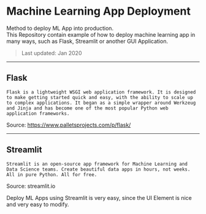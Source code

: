 # Machine Learning App Deployment
Method to deploy ML App into production. <br>
This Repository contain example of how to deploy machine learning app in many ways, such as Flask, Streamlit or another GUI Application.

> Last updated: Jan 2020

___
## Flask 
```
Flask is a lightweight WSGI web application framework. It is designed to make getting started quick and easy, with the ability to scale up to complex applications. It began as a simple wrapper around Werkzeug and Jinja and has become one of the most popular Python web application frameworks.
```
Source: https://www.palletsprojects.com/p/flask/


___
## Streamlit
```
Streamlit is an open-source app framework for Machine Learning and Data Science teams. Create beautiful data apps in hours, not weeks. All in pure Python. All for free.
```
Source: streamlit.io

Deploy ML Apps using Streamlit is very easy, since the UI Element is nice and very easy to modify.
